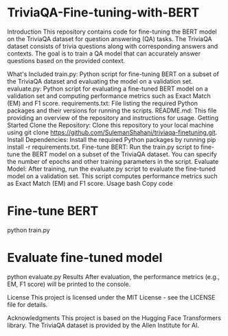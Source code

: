 # TriviaQA-Fine-tuning-with-BERT
Introduction
This repository contains code for fine-tuning the BERT model on the TriviaQA dataset for question answering (QA) tasks. The TriviaQA dataset consists of trivia questions along with corresponding answers and contexts. The goal is to train a QA model that can accurately answer questions based on the provided context.

What's Included
train.py: Python script for fine-tuning BERT on a subset of the TriviaQA dataset and evaluating the model on a validation set.
evaluate.py: Python script for evaluating a fine-tuned BERT model on a validation set and computing performance metrics such as Exact Match (EM) and F1 score.
requirements.txt: File listing the required Python packages and their versions for running the scripts.
README.md: This file providing an overview of the repository and instructions for usage.
Getting Started
Clone the Repository: Clone this repository to your local machine using git clone https://github.com/SulemanShahani/triviaqa-finetuning.git.
Install Dependencies: Install the required Python packages by running pip install -r requirements.txt.
Fine-tune BERT: Run the train.py script to fine-tune the BERT model on a subset of the TriviaQA dataset. You can specify the number of epochs and other training parameters in the script.
Evaluate Model: After training, run the evaluate.py script to evaluate the fine-tuned model on a validation set. This script computes performance metrics such as Exact Match (EM) and F1 score.
Usage
bash
Copy code
# Fine-tune BERT
python train.py

# Evaluate fine-tuned model
python evaluate.py
Results
After evaluation, the performance metrics (e.g., EM, F1 score) will be printed to the console.

License
This project is licensed under the MIT License - see the LICENSE file for details.

Acknowledgments
This project is based on the Hugging Face Transformers library.
The TriviaQA dataset is provided by the Allen Institute for AI.
